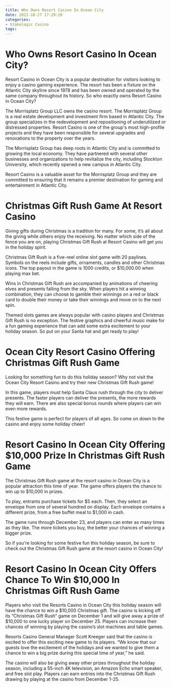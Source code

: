 ```yaml
---
title: Who Owns Resort Casino In Ocean City
date: 2022-10-27 17:29:20
categories:
- Stakelogic Casino
tags:
---
```



#  Who Owns Resort Casino In Ocean City?

<!-- This is an example of a markdown article. -->

Resort Casino in Ocean City is a popular destination for visitors looking to enjoy a casino gaming experience. The resort has been a fixture on the Atlantic City skyline since 1978 and has been owned and operated by the same company throughout its history. So who exactly owns Resort Casino in Ocean City?

The Morrisplatz Group LLC owns the casino resort. The Morrisplatz Group is a real estate development and investment firm based in Atlantic City. The group specializes in the redevelopment and repositioning of underutilized or distressed properties. Resort Casino is one of the group's most high-profile projects and they have been responsible for several upgrades and renovations to the property over the years.

The Morrisplatz Group has deep roots in Atlantic City and is committed to growing the local economy. They have partnered with several other businesses and organizations to help revitalize the city, including Stockton University, which recently opened a new campus in Atlantic City.

Resort Casino is a valuable asset for the Morrisplatz Group and they are committed to ensuring that it remains a premier destination for gaming and entertainment in Atlantic City.

#  Christmas Gift Rush Game At Resort Casino

Giving gifts during Christmas is a tradition for many. For some, it’s all about the giving while others enjoy the receiving. No matter which side of the fence you are on, playing Christmas Gift Rush at Resort Casino will get you in the holiday spirit.

Christmas Gift Rush is a five-reel online slot game with 20 paylines. Symbols on the reels include gifts, ornaments, candles and other Christmas icons. The top payout in the game is 1000 credits, or $10,000.00 when playing max bet.

Wins in Christmas Gift Rush are accompanied by animations of cheering elves and presents falling from the sky. When players hit a winning combination, they can choose to gamble their winnings on a red or black card to double their money or take their winnings and move on to the next spin.

Themed slots games are always popular with casino players and Christmas Gift Rush is no exception. The festive graphics and cheerful music make for a fun gaming experience that can add some extra excitement to your holiday season. So put on your Santa hat and get ready to play!

#  Ocean City Resort Casino Offering Christmas Gift Rush Game

Looking for something fun to do this holiday season? Why not visit the Ocean City Resort Casino and try their new Christmas Gift Rush game!

In this game, players must help Santa Claus rush through the city to deliver presents. The faster players can deliver the presents, the more rewards they will earn. There are also special bonus rounds where players can win even more rewards.

This festive game is perfect for players of all ages. So come on down to the casino and enjoy some holiday cheer!

#  Resort Casino In Ocean City Offering $10,000 Prize In Christmas Gift Rush Game

The Christmas Gift Rush game at the resort casino in Ocean City is a popular attraction this time of year. The game offers players the chance to win up to $10,000 in prizes.

To play, entrants purchase tickets for $5 each. Then, they select an envelope from one of several hundred on display. Each envelope contains a different prize, from a free buffet meal to $1,000 in cash.

The game runs through December 23, and players can enter as many times as they like. The more tickets you buy, the better your chances of winning a bigger prize.

So if you're looking for some festive fun this holiday season, be sure to check out the Christmas Gift Rush game at the resort casino in Ocean City!

#  Resort Casino In Ocean City Offers Chance To Win $10,000 In Christmas Gift Rush Game

Players who visit the Resorts Casino in Ocean City this holiday season will have the chance to win a $10,000 Christmas gift. The casino is kicking off its “Christmas Gift Rush” game on December 1 and will give away a prize of $10,000 to one lucky player on December 25. Players can increase their chances of winning by playing the casino’s slot machines and table games.

Resorts Casino General Manager Scott Kreeger said that the casino is excited to offer this exciting new game to its players. “We know that our guests love the excitement of the holidays and we wanted to give them a chance to win a big prize during this special time of year,” he said.

The casino will also be giving away other prizes throughout the holiday season, including a 55-inch 4K television, an Amazon Echo smart speaker, and free slot play. Players can earn entries into the Christmas Gift Rush drawing by playing at the casino from December 1-25.